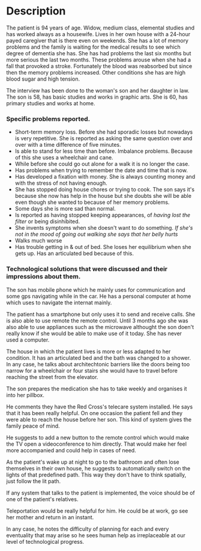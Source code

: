 # Description
The patient is 94 years of age. Widow, medium class, elemental studies and has worked always as a housewife. Lives in her own house with a 24-hour payed caregiver that is there even on weekends. She has a lot of memory problems and the family is waiting for the medical results to see which degree of dementia she has. 
She has had problems the last six months but more serious the last two months. These problems arouse when she had a fall that provoked a stroke. Fortunately the blood was reabsorbed but since then the memory problems increased. Other conditions she has are high blood sugar and high tension.

The interview has been done to the woman's son and her daughter in law. The son is 58, has basic studies and works in graphic arts. She is 60, has primary studies and works at home.

### Specific problems reported.
* Short-term memory loss. Before she had sporadic losses but nowadays is very repetitive. She is reported as asking the same question over and over with a time difference of five minutes.
* Is able to stand for less time than before. Imbalance problems. Because of this she uses a wheelchair and cane.
* While before she could go out alone for a walk it is no longer the case.
* Has problems when trying to remember the date and time that is now.
* Has developed a fixation with money. She is always counting money and with the stress of not having enough.
* She has stopped doing house chores or trying to cook. The son says it's because she now has help in the house but she doubts she will be able even though she wanted to because of her memory problems.
* Some days she is more sad than normal.
* Is reported as having stopped keeping appearances, of *having lost the filter* or being disinhibited.
* She invents symptoms when she doesn't want to do something. *If she's not in the mood of going out walking she says that her belly hurts*
* Walks much worse
* Has trouble getting in & out of bed. She loses her equilibrium when she gets up. Has an articulated bed because of this.

### Technological solutions that were discussed and their impressions about them.
The son has mobile phone which he mainly uses for communication and some gps navigating while in the car. He has a personal computer at home which uses to navigate the internat mainly. 

The patient has a smartphone but only uses it to send and receive calls. She is also able to use remote the remote control. Until 3 months ago she was also able to use appliances such as the microwave althought the son doen't really know if she would be able to make use of it today. She has never used a computer.

The house in which the patient lives is more or less adapted to her condition. It has an articulated bed and the bath was changed to a shower. In any case, he talks about architechtonic barriers like the doors being too narrow for a wheelchair or four stairs she would have to travel before reaching the street from the elevator.

The son prepares the medication she has to take weekly and organises it into her pillbox.

He comments they have the Red Cross's telecare system installed. He says that it has been really helpful. On one occasion the patient fell and they were able to reach the house before her son. This kind of system gives the family peace of mind.

He suggests to add a new button to the remote control which would make the TV open a videoconference to him directly. That would make her feel more accompanied and could help in cases of need.

As the patient's wake up at night to go to the bathroom and often lose themselves in their own house, he suggests to automatically switch on the lights of that predefined path. This way they don't have to think spatially, just follow the lit path.

If any system that talks to the patient is implemented, the voice should be of one of the patient's relatives.

Teleportation would be really helpful for him. He could be at work, go see her mother and return in an instant.

In any case, he notes the difficulty of planning for each and every eventuality that may arise so he sees human help as irreplaceable at our level of technological progress.

